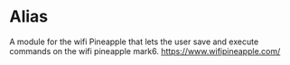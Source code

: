 # Alias
A module for the wifi Pineapple that lets the user save and execute commands on the wifi pineapple mark6.
https://www.wifipineapple.com/
